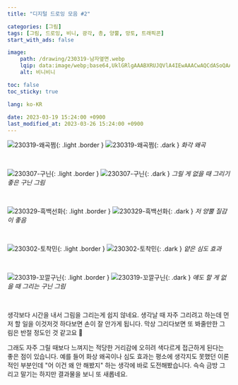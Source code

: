 ```yaml
---
title: "디지털 드로잉 모음 #2"

categories: [그림]
tags: [그림, 드로잉, 비니, 광각, 총, 양뿔, 망토, 트래픽콘]
start_with_ads: false

image:
    path: /drawing/230319-남자옆면.webp
    lqip: data:image/webp;base64,UklGRlgAAABXRUJQVlA4IEwAAACwAQCdASoQAAgAAgA0JQBOgBh2EShgAP79L/Zddr8IocHoi5zSrcrofTZs+tnZKRzvYrsVlw6ZY7BgVwil9C9Gboi+zO+NlKxGpgAA
    alt: 비니비니

toc: false
toc_sticky: true

lang: ko-KR
 
date: 2023-03-19 15:24:00 +0900
last_modified_at: 2023-03-26 15:24:00 +0900
---
```


![230319-왜곡쩜](/drawing/230319-왜곡쩜.webp){: .light .border }
![230319-왜곡쩜](/drawing/230319-왜곡쩜.webp){: .dark }
_화각 왜곡_

<br>

![230307-구닌](/drawing/230307-구닌.webp){: .light .border }
![230307-구닌](/drawing/230307-구닌.webp){: .dark }
_그릴 게 없을 때 그리기 좋은 구닌 그림_

<br>

![230329-흑백선화](/drawing/230329_흑백선화.webp){: .light .border }
![230329-흑백선화](/drawing/230329_흑백선화.webp){: .dark }
_저 양뿔 질감이 좋음_

<br>

![230302-토착민](/drawing/230302-토착민.webp){: .light .border }
![230302-토착민](/drawing/230302-토착민.webp){: .dark }
_얕은 심도 효과_

<br>

![230319-꼬깔구닌](/drawing/230319-꼬깔구닌.webp){: .light .border }
![230319-꼬깔구닌](/drawing/230319-꼬깔구닌.webp){: .dark }
_얘도 할 게 없을 때 그리는 구닌 그림_

<br>

생각보다 시간을 내서 그림을 그리는게 쉽지 않네요. 생각날 때 자주 그리려고 하는데 먼저 할 일을 이것저것 하다보면 손이 잘 안가게 됩니다. 막상 그리다보면 또 봐줄만한 그림은 반절 정도인 것 같고요 🥲

그래도 자주 그릴 때보다 느껴지는 적당한 거리감에 오히려 색다르게 접근하게 된다는 좋은 점이 있습니다. 예를 들어 화상 왜곡이나 심도 효과는 평소에 생각지도 못했던 이론적인 부분인데 "어 이건 왜 안 해봤지" 하는 생각에 바로 도전해봤습니다. 슥슥 금방 그리고 말기는 하지만 결과물을 보니 또 새롭네요.
